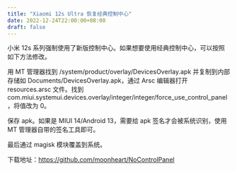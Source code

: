 ```yaml
---
title: "Xiaomi 12s Ultra 恢复经典控制中心"
date: 2022-12-24T22:00:00+08:00
draft: false
---
```


小米 12s 系列强制使用了新版控制中心。如果想要使用经典控制中心，可以按照如下方法修改。

用 MT 管理器找到 /system/product/overlay/DevicesOverlay.apk 并复制到内部存储如 Documents/DevicesOverlay.apk，通过 Arsc 编辑器打开 resources.arsc 文件。找到 com.miui.systemui.devices.overlay/integer/integer/force_use_control_panel，将值改为 0。

保存 apk。如果是 MIUI 14/Android 13，需要给 apk 签名才会被系统识别，使用 MT 管理器自带的签名工具即可。

最后通过 magisk 模块覆盖到系统。

下载地址：https://github.com/moonheart/NoControlPanel
